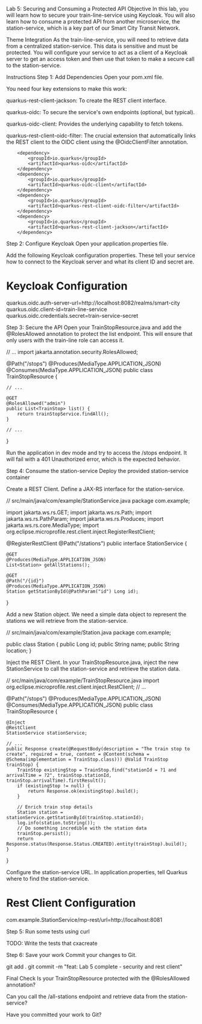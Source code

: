 Lab 5: Securing and Consuming a Protected API
Objective
In this lab, you will learn how to secure your train-line-service using Keycloak. You will also learn how to consume a protected API from another microservice, the station-service, which is a key part of our Smart City Transit Network.

Theme Integration
As the train-line-service, you will need to retrieve data from a centralized station-service. This data is sensitive and must be protected. You will configure your service to act as a client of a Keycloak server to get an access token and then use that token to make a secure call to the station-service.

Instructions
Step 1: Add Dependencies
Open your pom.xml file.

You need four key extensions to make this work:

quarkus-rest-client-jackson: To create the REST client interface.

quarkus-oidc: To secure the service's own endpoints (optional, but typical).

quarkus-oidc-client: Provides the underlying capability to fetch tokens.

quarkus-rest-client-oidc-filter: The crucial extension that automatically links the REST client to the OIDC client using the @OidcClientFilter annotation.

        <dependency>
            <groupId>io.quarkus</groupId>
            <artifactId>quarkus-oidc</artifactId>
        </dependency>
        <dependency>
            <groupId>io.quarkus</groupId>
            <artifactId>quarkus-oidc-client</artifactId>
        </dependency>
        <dependency>
            <groupId>io.quarkus</groupId>
            <artifactId>quarkus-rest-client-oidc-filter</artifactId>
        </dependency>
        <dependency>
            <groupId>io.quarkus</groupId>
            <artifactId>quarkus-rest-client-jackson</artifactId>
        </dependency>

Step 2: Configure Keycloak
Open your application.properties file.

Add the following Keycloak configuration properties. These tell your service how to connect to the Keycloak server and what its client ID and secret are.

# Keycloak Configuration
quarkus.oidc.auth-server-url=http://localhost:8082/realms/smart-city
quarkus.oidc.client-id=train-line-service
quarkus.oidc.credentials.secret=train-service-secret

Step 3: Secure the API
Open your TrainStopResource.java and add the @RolesAllowed annotation to protect the list endpoint. This will ensure that only users with the train-line role can access it.

// ...
import jakarta.annotation.security.RolesAllowed;

@Path("/stops")
@Produces(MediaType.APPLICATION_JSON)
@Consumes(MediaType.APPLICATION_JSON)
public class TrainStopResource {

    // ...

    @GET
    @RolesAllowed("admin")
    public List<TrainStop> list() {
        return trainStopService.findAll();
    }

    // ...
}

Run the application in dev mode and try to access the /stops endpoint. It will fail with a 401 Unauthorized error, which is the expected behavior.

Step 4: Consume the station-service
Deploy the provided station-service container

Create a REST Client. Define a JAX-RS interface for the station-service.

// src/main/java/com/example/StationService.java
package com.example;

import jakarta.ws.rs.GET;
import jakarta.ws.rs.Path;
import jakarta.ws.rs.PathParam;
import jakarta.ws.rs.Produces;
import jakarta.ws.rs.core.MediaType;
import org.eclipse.microprofile.rest.client.inject.RegisterRestClient;

@RegisterRestClient
@Path("/stations")
public interface StationService {

    @GET
    @Produces(MediaType.APPLICATION_JSON)
    List<Station> getAllStations();

    @GET
    @Path("/{id}")
    @Produces(MediaType.APPLICATION_JSON)
    Station getStationById(@PathParam("id") Long id);
}

Add a new Station object. We need a simple data object to represent the stations we will retrieve from the station-service.

// src/main/java/com/example/Station.java
package com.example;

public class Station {
    public Long id;
    public String name;
    public String location;
}

Inject the REST Client. In your TrainStopResource.java, inject the new StationService to call the station-service and retrieve the station data.

// src/main/java/com/example/TrainStopResource.java
import org.eclipse.microprofile.rest.client.inject.RestClient;
// ...

@Path("/stops")
@Produces(MediaType.APPLICATION_JSON)
@Consumes(MediaType.APPLICATION_JSON)
public class TrainStopResource {

    @Inject
    @RestClient
    StationService stationService;

    // ...
    public Response create(@RequestBody(description = "The train stop to create", required = true, content = @Content(schema = @Schema(implementation = TrainStop.class))) @Valid TrainStop trainStop) {
        TrainStop existingStop = TrainStop.find("stationId = ?1 and arrivalTime = ?2", trainStop.stationId, trainStop.arrivalTime).firstResult();
        if (existingStop != null) {
            return Response.ok(existingStop).build();
        }

        // Enrich train stop details
        Station station = stationService.getStationById(trainStop.stationId);
        log.info(station.toString());
        // Do something incredible with the station data
        trainStop.persist();
        return Response.status(Response.Status.CREATED).entity(trainStop).build();
    }
}

Configure the station-service URL. In application.properties, tell Quarkus where to find the station-service.

# Rest Client Configuration
com.example.StationService/mp-rest/url=http://localhost:8081

Step 5: Run some tests using curl

TODO: Write the tests that cxacreate

Step 6: Save your work
Commit your changes to Git.

git add .
git commit -m "feat: Lab 5 complete - security and rest client"

Final Check
Is your TrainStopResource protected with the @RolesAllowed annotation?

Can you call the /all-stations endpoint and retrieve data from the station-service?

Have you committed your work to Git?